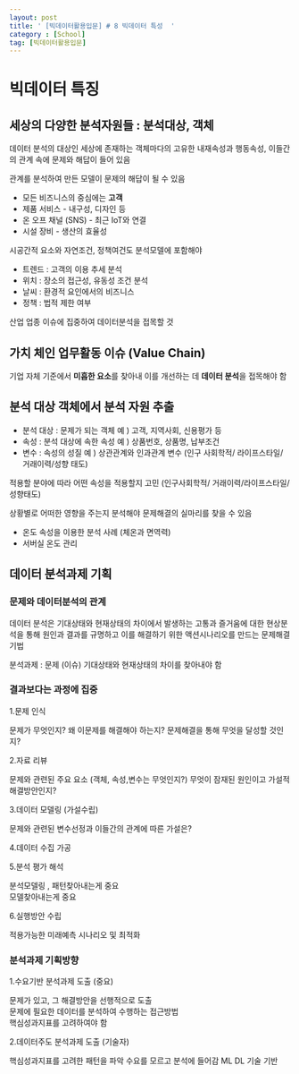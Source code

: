 ```yaml
---
layout: post
title: ' [빅데이터활용입문] # 8 빅데이터 특성  '
category : [School]
tag: [빅데이터활용입문]
---
```


# 빅데이터 특징

## 세상의 다양한 분석자원들 : 분석대상, 객체 

데이터 분석의 대상인 세상에 존재하는 객체마다의 고유한 내재속성과 행동속성, 이들간의 관계 속에 문제와 해답이 들어 있음

관계를 분석하여 만든 모델이 문제의 해답이 될 수 있음 

* 모든 비즈니스의 중심에는 **고객**
* 제품 서비스 - 내구성, 디자인 등 
* 온 오프 채널 (SNS) - 최근 IoT와 연결 
* 시설 장비 - 생산의 효율성

시공간적 요소와 자연조건, 정책여건도 분석모델에 포함해야 

* 트렌드 : 고객의 이용 추세 분석
* 위치 : 장소의 접근성, 유동성 조건 분석 
* 날씨 : 환경적 요인에서의 비즈니스 
* 정책 : 법적 제한 여부

산업 업종 이슈에 집중하여 데이터분석을 접목할 것 


## 가치 체인 업무활동 이슈 (Value Chain)

기업 자체 기준에서 **미흡한 요소**를 찾아내 이를 개선하는 데 **데이터 분석**을 접목해야 함 

## 분석 대상 객체에서 분석 자원 추출 

* 분석 대상 : 문제가 되는 객체
	예 ) 고객, 지역사회, 신용평가 등
* 속성 : 분석 대상에 속한 속성
	예 ) 상품번호, 상품명, 납부조건
* 변수 : 속성의 성질 
	예 ) 상관관계와 인과관계 변수 (인구 사회학적/ 라이프스타일/ 거래이력/성향 태도)

적용할 분야에 따라 어떤 속성을 적용할지 고민 
(인구사회학적/ 거래이력/라이프스타일/성향태도)

상황별로 어떠한 영향을 주는지 분석해야 문제해결의 실마리를 찾을 수 있음
- 온도 속성을 이용한 분석 사례 (체온과 면역력)
- 서버실 온도 관리 


## 데이터 분석과제 기획 

### 문제와 데이터분석의 관계 

데이터 분석은 기대상태와 현재상태의 차이에서 발생하는 고통과 즐거움에 대한 현상분석을 통해 원인과 결과를 규명하고 이를 해결하기 위한 액션시나리오를 만드는 문제해결기법

분석과제 : 문제 (이슈)
기대상태와 현재상태의 차이를 찾아내야 함 

### 결과보다는 과정에 집중

1.문제 인식 

문제가 무엇인지?
왜 이문제를 해결해야 하는지?
문제해결을 통해 무엇을 달성할 것인지?

2.자료 리뷰

문제와 관련된 주요 요소 (객체, 속성,변수는 무엇인지?)
무엇이 잠재된 원인이고 가설적 해결방안인지?

3.데이터 모델링 (가설수립)

문제와 관련된 변수선정과 이들간의 관계에 따른 가설은?    

4.데이터 수집 가공 

5.분석 평가 해석

분석모델링 , 패턴찾아내는게 중요     
모델찾아내는게 중요   

6.실행방안 수립 

적용가능한 미래예측 시나리오 및 최적화 


### 분석과제 기획방향 

1.수요기반 분석과제 도출 (중요)

  문제가 있고, 그 해결방안을 선행적으로 도출     
  문제에 필요한 데이터를 분석하여 수행하는 접근방법     
  핵심성과지표를 고려하여야 함    

2.데이터주도 분석과제 도출 (기술자)

  핵심성과지표를 고려한 패턴을 파악
  수요를 모르고 분석에 들어감 
  ML DL 기술 기반 



